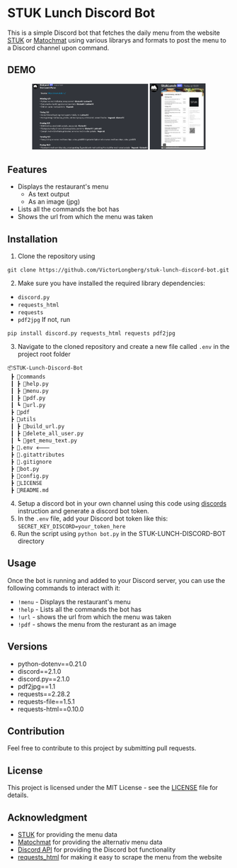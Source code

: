 # STUK Lunch Discord Bot

This is a simple Discord bot that fetches the daily menu from the website [STUK](https://www.stuk.nu/) or [Matochmat](https://www.matochmat.se/lunch/lulea/stuk/) using various librarys and formats to post the menu to a Discord channel upon command. 


## DEMO
<center>
<p float="left">
  <img src="./images/image.png" width="52%" />
  <img src="./images/image2.png" width="25%" /> 
</p>
</center>

## Features
- Displays the restaurant's menu
    - As text output
    - As an image (jpg)
- Lists all the commands the bot has
- Shows the url from which the menu was taken

## Installation
1. Clone the repository using 
``` 
git clone https://github.com/VictorLongberg/stuk-lunch-discord-bot.git
```
2. Make sure you have installed the required library dependencies:
- `discord.py`
- `requests_html`
- `requests` 
- `pdf2jpg`
If not, run
 ```
 pip install discord.py requests_html requests pdf2jpg
 ``` 
3. Navigate to the cloned repository and create a new file called `.env` in the project root folder
```
📦STUK-Lunch-Discord-Bot
 ┣ 📂commands
 ┃ ┣ 📜help.py
 ┃ ┣ 📜menu.py
 ┃ ┣ 📜pdf.py
 ┃ ┗ 📜url.py
 ┣ 📂pdf
 ┣ 📂utils
 ┃ ┣ 📜build_url.py
 ┃ ┣ 📜delete_all_user.py
 ┃ ┗ 📜get_menu_text.py
 ┣ 📜.env 🡐
 ┣ 📜.gitattributes
 ┣ 📜.gitignore
 ┣ 📜bot.py
 ┣ 📜config.py
 ┣ 📜LICENSE
 ┣ 📜README.md
```
4. Setup a discord bot in your own channel using this code using [discords](https://discordpy.readthedocs.io/en/stable/discord.html) instruction and generate a discord bot token.
5. In the `.env` file, add your Discord bot token like this: `SECRET_KEY_DISCORD=your_token_here`
6. Run the script using `python bot.py` in the STUK-LUNCH-DISCORD-BOT directory

## Usage
Once the bot is running and added to your Discord server, you can use the following commands to interact with it:

- `!menu` - Displays the restaurant's menu
- `!help` - Lists all the commands the bot has
- `!url` - shows the url from which the menu was taken
- `!pdf` - shows the menu from the resturant as an image


## Versions
- python-dotenv==0.21.0
- discord==2.1.0
- discord.py==2.1.0
- pdf2jpg==1.1
- requests==2.28.2
- requests-file==1.5.1
- requests-html==0.10.0

## Contribution
Feel free to contribute to this project by submitting pull requests.

## License
This project is licensed under the MIT License - see the [LICENSE](LICENSE) file for details.

## Acknowledgment
* [STUK](https://www.stuk.nu/) for providing the menu data
* [Matochmat](https://www.matochmat.se/lunch/lulea/stuk/) for providing the alternativ menu data
* [Discord API](https://discord.com/developers/docs/intro) for providing the Discord bot functionality
* [requests_html](https://requests.readthedocs.io/projects/requests-html/en/latest/) for making it easy to scrape the menu from the website